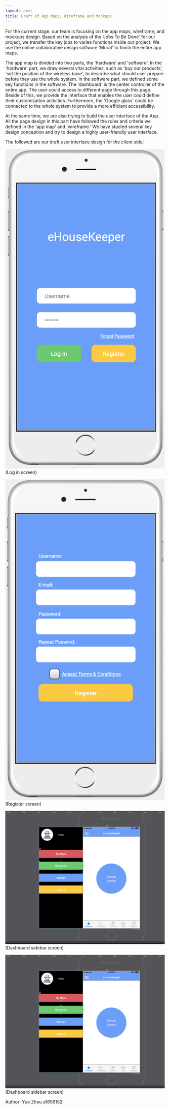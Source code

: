 ```yaml
---
layout: post
title: Draft of App Maps, Wireframe and Mockups
---
```


For the current stage, our team is focusing on the app maps, wireframe, and mockups design. Based on the analysis of the 'Jobs To Be Done' for our project, we transfer the key jobs to varies functions inside our project. We use the online collaborative design software 'Mural' to finish the entire app maps.

The app map is divided into two parts, the 'hardware' and 'software'. In the 'hardware' part, we draw several vital activities, such as 'buy our products', 'set the position of the wireless base', to describe what should user prepare before they use the whole system. In the software part, we defined some key functions in the software. The 'dashboard' is the center controller of the entire app. The user could access to different page through this page. Beside of this, we provide the interface that enables the user could define their customization activities. Furthermore, the 'Google glass' could be connected to the whole system to provide a more efficient accessibility.


At the same time, we are also trying to build the user interface of the App. All the page design in this part have followed the rules and criteria we defined in the 'app map' and 'wireframe.' We have studied several key design conception and try to design a highly user-friendly user interface.

The followed are our draft user interface design for the client side:

![Log In](https://raw.githubusercontent.com/immortaljoe/immortaljoe.github.io/master/img/design/login.png)
(Log in screen)

![Register](https://github.com/immortaljoe/immortaljoe.github.io/blob/master/img/design/register.png)
(Register screen)

![Dashboard Sidebar](https://github.com/immortaljoe/immortaljoe.github.io/blob/master/img/design/controller.png)
(Dashboard sidebar screen)

![Dashboard Sidebar](https://github.com/immortaljoe/immortaljoe.github.io/blob/master/img/design/controller.png)
(Dashboard sidebar screen)



Author: Yue Zhou a1659152
